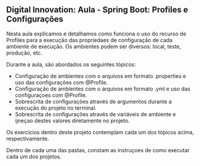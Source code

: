 <h2>Digital Innovation: Aula - Spring Boot: Profiles e Configurações</h2>


Nesta aula explicamos e detalhamos como funciona o uso do recurso de Profiles para a execução das propriedaes de configuração de cada ambiente de execução. Os ambientes podem ser diversos: local, teste, produção, etc.

Durante a aula, são abordados os seguintes tópicos:

* Configuração de ambientes com o arquivos em formato .properties e uso das configurações com @Profile.
* Configuração de ambientes com o arquivos em formato .yml e uso das configuraçoes com @Profile.
* Sobrescrita de configurações através de argumentos durante a execução do projeto no terminal.
* Sobrescrita de configurações através de variáveis de ambiente e ijneçao destes valores diretamente no projeto.

Os exercícios dentro deste projeto contemplam cada um dos tópicos acima, respectivamente.

Dentro de cada uma das pastas, constam as instruçoes de como executar cada um dos projetos.


